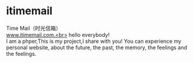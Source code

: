 # itimemail
Time Mail（时光信箱）<br>
www.itimemail.com.<br>
hello everybody!<br>
I am a phper,This is my project,I share with you!
You can experience my personal website, about the future, the past, the memory, the feelings and the feelings.
